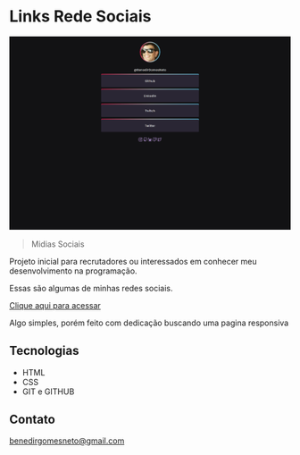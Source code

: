 # Links Rede Sociais

![preview](./.github/Preview.png)

>Midias Sociais

Projeto inicial para recrutadores ou interessados em conhecer meu desenvolvimento na programação.

Essas são algumas de minhas redes sociais.

[Clique aqui para acessar](https://benedirgomesneto.github.io//Linksocial/)

Algo simples, porém feito com dedicação buscando uma pagina responsiva

## Tecnologias

- HTML
- CSS
- GIT e GITHUB

## Contato

benedirgomesneto@gmail.com
